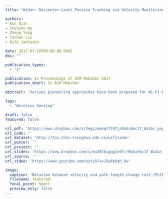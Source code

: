 ```yaml
---
title: "Widar: Decimeter-Level Passive Tracking via Velocity Monitoring with Commodity Wi-Fi"

authors:
- Kun Qian
- Chenshu Wu
- Zheng Yang
- Yunhao Liu
- Kyle Jamieson

date: 2017-07-10T00:00:00.000Z
doi: ""

publication_types:
  - "1"

publication: In Proceedings of ACM MobiHoc 2017
publication_short: In ACM MobiHoc

abstract: 'Various pioneering approaches have been proposed for Wi-Fi-based sensing, which usually employ learning-based techniques to seek appropriate statistical features, yet do not support precise tracking without prior training. Thus to advance passive sensing, the ability to track fine-grained human mobility information acts as a key enabler. In this paper, we propose Widar, a Wi-Fi-based tracking system that simultaneously estimates a human’s moving velocity (both speed and direction) and location at a decimeter level. Instead of applying statistical learning techniques, Widar builds a theoretical model that geometrically quantifies the relationships between CSI dynamics and the user’s location and velocity. On this basis, we propose novel techniques to identify frequency components related to human motion from noisy CSI readings and then derive a user’s location in addition to velocity. We implement Widar on commercial Wi-Fi devices and validate its performance in real environments. Our results show that Widar achieves decimeter-level accuracy, with a median location error of 25 cm given initial positions and 38 cm without them and a median relative velocity error of 13%.'

tags:
  - "Wireless Sensing"

draft: false
featured: false

url_pdf: 'https://www.dropbox.com/s/3eg1zmwkql7t07j/MobiHoc17_Widar_paper.pdf?dl=0'
url_code: ''
url_dataset: 'http://tns.thss.tsinghua.edu.cn/wifiradar'
url_poster: ''
url_project: ''
url_slides: 'https://www.dropbox.com/s/eu30lbigqg1x9lr/MobiHoc17_Widar_slides.pptx?dl=0'
url_source: ''
url_video: 'https://www.youtube.com/watch?v=JSe4bXqH_Ow'

image:
  caption: "Relation between velocity and path length change rate (PLCR)."
  filename: featured
  focal_point: Smart
  preview_only: false
---
```

